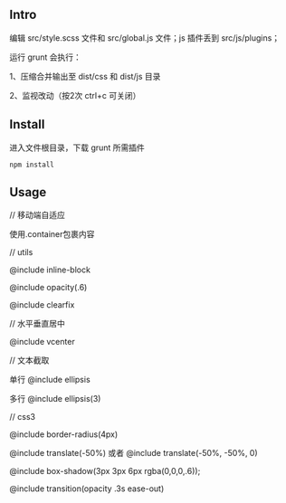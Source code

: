 ## Intro

编辑 src/style.scss 文件和 src/global.js 文件；js 插件丢到 src/js/plugins；

运行 grunt 会执行：

1、压缩合并输出至 dist/css 和 dist/js 目录

2、监视改动（按2次 ctrl+c 可关闭）

## Install

进入文件根目录，下载 grunt 所需插件

	npm install

## Usage

// 移动端自适应

使用.container包裹内容

// utils

@include inline-block

@include opacity(.6)

@include clearfix

// 水平垂直居中

@include vcenter

// 文本截取

单行 @include ellipsis

多行 @include ellipsis(3)

// css3

@include border-radius(4px)

@include translate(-50%) 或者 @include translate(-50%, -50%, 0)

@include box-shadow(3px 3px 6px rgba(0,0,0,.6));

@include transition(opacity .3s ease-out)
